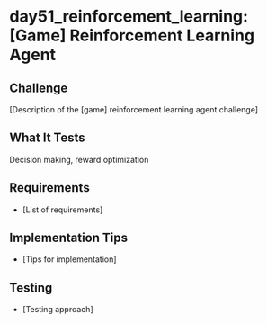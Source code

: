 # day51_reinforcement_learning: [Game] Reinforcement Learning Agent

## Challenge
[Description of the [game] reinforcement learning agent challenge]

## What It Tests
Decision making, reward optimization

## Requirements
- [List of requirements]

## Implementation Tips
- [Tips for implementation]

## Testing
- [Testing approach]
